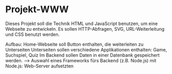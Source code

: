 # Projekt-WWW

Dieses Projekt soll die Technik HTML und JavaScript benutzen, um eine Webseite zu entwickeln. 
Es sollen HTTP-Abfragen, SVG, URL-Weiterleitung und CSS benutzt werden.

Aufbau:
Home-Webseite soll Button enthalten, die weiterleiten zu Unterseiten
Unterseiten sollen verschiedene Applikationen enthalten: Game, Suchspiel, Quiz
Im Backend sollen Daten in einer Datenbank gespeichert werden. --> Auswahl eines Frameworks fürs Backend (z.B. Node.js)
mit Node.js: Web-Server aufsetzten
